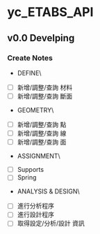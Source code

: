 # yc_ETABS_API

## v0.0 Develping 

### Create Notes
+ DEFINE\
- [ ] 新增/調整/查詢 材料
- [ ] 新增/調整/查詢 斷面

+ GEOMETRY\
- [ ] 新增/調整/查詢 點
- [ ] 新增/調整/查詢 線
- [ ] 新增/調整/查詢 面

+ ASSIGNMENT\
- [ ] Supports
- [ ] Spring

+ ANALYSIS & DESIGN\
- [ ] 進行分析程序
- [ ] 進行設計程序
- [ ] 取得設定/分析/設計 資訊